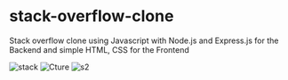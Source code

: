 # stack-overflow-clone
Stack overflow clone using Javascript with Node.js and Express.js for the Backend and simple HTML, CSS for the Frontend 

![stack](https://user-images.githubusercontent.com/36489953/107622782-9fde4d00-6c58-11eb-8e83-0f0e0aeb0a2d.PNG)
![Cture](https://user-images.githubusercontent.com/36489953/107622970-f186d780-6c58-11eb-8f1e-46faa23440ec.PNG)
![s2](https://user-images.githubusercontent.com/36489953/107623093-1bd89500-6c59-11eb-9ce1-d76365fb4bd1.PNG)
